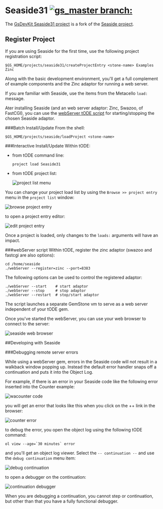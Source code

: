 # Seaside31 [![gs_master branch:](https://travis-ci.org/GsDevKit/Seaside31.png?branch=gs_master)](https://travis-ci.org/GsDevKit/Seaside31)
The [GsDevKit Seaside31 project][3] is a fork of the [Seaside project][4].


## Register Project
If you are using Seaside for the first time, use the following project registration script:

```Shell
$GS_HOME/projects/seaside31/createProjectEntry <stone-name> Examples Zinc
```

Along with the basic development environment, you'll get a full complement of example components and the Zinc adaptor for running a web server.

If you are familiar with Seaside, use the items from the Metacello `load:` message.

Ater installing Seaside (and an web server adaptor: Zinc, Swazoo, of FastCGI), you can use the [webServer tODE script](#webserver-script) for starting/stopping the chosen Seaside adaptor.


###Batch Install/Update
From the shell:

```Shell
$GS_HOME/projects/seaside/loadProject <stone-name>
```

###Interactive Install/Update
Within tODE:

   * from tODE command line:


      ```Shell
      project load Seaside31
      ```

   * from tODE project list:

     ![project list menu][2]

You can change your project load list by using the `Browse >> project entry` menu in the `project list` window:

![browse project entry][1]

to open a project entry editor:

![edit project entry][5]

Once a project is loaded, only changes to the `loads:` arguments will have an impact.

###webServer script
Within tODE, register the zinc adaptor (swazoo and fastcgi are also options):

```Shell
cd /home/seaside
./webServer --register=zinc --port=8383
```

The following options can be used to control the registered adaptor:

```Shell
./webServer --start    # start adaptor
./webServer --stop     # stop adaptor
./webServer --restart  # stop/start adaptor
```

The script launches a separate GemStone vm to serve as a web server independent of your tODE gem.

Once you've started the webServer, you can use your web browser to connect to the server:

![seaside web browser][6]

##Developing with Seaside

###Debugging remote server errors

While using a webServer gem, errors in the Seaside code will not result in a walkback window popping up. Instead the default error handler snaps off a continuation and puts it into the Object Log.

For example, if there is an error in your Seaside code like the following error inserted into the Counter example:

![wacounter code][7]	

you will get an error that looks like this when you click on the ++ link in the browser:

![counter error][8]

to debug the error, you open the object log using the following tODE command:

```Shell
ol view --age=`30 minutes` error
```

and you'll get an object log viewer. Select the `-- continuation --` and use the `debug continuation` menu item:

![debug continuation][9]

to open a debugger on the continuation:

![continuation debugger][10]

When you are debugging a continuation, you cannot step or continuation, but other than that you have a fully functional debugger.

[1]: ../../docs/images/browseProjectEntry.png
[2]: ../../docs/images/projectListMenu.png
[3]: https://github.com/GsDevKit/Seaside31
[4]: http://seaside.st/
[5]: ../../docs/images/editProjectEntry.png
[6]: ../../docs/images/seasideBrowser.png
[7]: ../../docs/images/waCounterbrowser.png
[8]: ../../docs/images/waCounterError.png
[9]: ../../docs/images/debugContinuation.png
[10]: ../../docs/images/continuationDebugger.png

